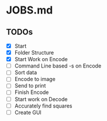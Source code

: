 # JOBS.md

## TODOs

- [x] Start
- [x] Folder Structure
- [x] Start Work on Encode
- [ ] Command Line based -s on Encode
- [ ] Sort data
- [ ] Encode to image
- [ ] Send to print
- [ ] Finish Encode
- [ ] Start work on Decode
- [ ] Accurately find squares
- [ ] Create GUI
